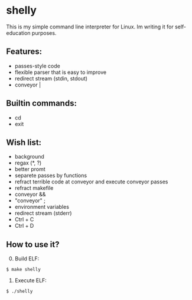 # shelly
This is my simple command line interpreter for Linux. Im writing it for self-education purposes.

## Features:
* passes-style code
* flexible parser that is easy to improve
* redirect stream (stdin, stdout)
* conveyor |


## Builtin commands:
* cd
* exit

## Wish list:
* background
* regax (*, ?)
* better promt
* separete passes by functions
* refract terrible code at conveyor and execute conveyor passes
* refract makefile
* conveyor &&
* "conveyor" ;
* environment variables
* redirect stream (stderr)
* Ctrl + C
* Ctrl + D

## How to use it?
0. Build ELF:
```
$ make shelly
```
1. Execute ELF:
```
$ ./shelly
```
